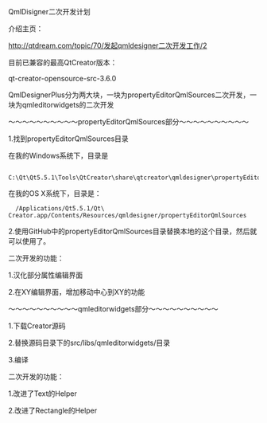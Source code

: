 QmlDisigner二次开发计划

介绍主页：

http://qtdream.com/topic/70/发起qmldesigner二次开发工作/2

目前已兼容的最高QtCreator版本：

qt-creator-opensource-src-3.6.0


QmlDesignerPlus分为两大块，一块为propertyEditorQmlSources二次开发，一块为qmleditorwidgets的二次开发



～～～～～～～～～～propertyEditorQmlSources部分～～～～～～～～～～

1.找到propertyEditorQmlSources目录

  在我的Windows系统下，目录是
  
      C:\Qt\Qt5.5.1\Tools\QtCreator\share\qtcreator\qmldesigner\propertyEditorQmlSources
      
  在我的OS X系统下，目录是：
  
      /Applications/Qt5.5.1/Qt\ Creator.app/Contents/Resources/qmldesigner/propertyEditorQmlSources
      

2.使用GitHub中的propertyEditorQmlSources目录替换本地的这个目录，然后就可以使用了。



二次开发的功能：

1.汉化部分属性编辑界面

2.在XY编辑界面，增加移动中心到XY的功能



～～～～～～～～～～qmleditorwidgets部分～～～～～～～～～～

1.下载Creator源码

2.替换源码目录下的src/libs/qmleditorwidgets/目录

3.编译


二次开发的功能：

1.改进了Text的Helper

2.改进了Rectangle的Helper